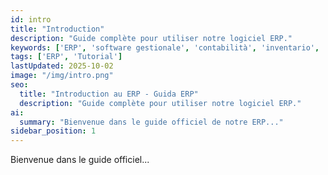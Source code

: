 ```yaml
---
id: intro
title: "Introduction"
description: "Guide complète pour utiliser notre logiciel ERP."
keywords: ['ERP', 'software gestionale', 'contabilità', 'inventario', 'vendite']
tags: ['ERP', 'Tutorial']
lastUpdated: 2025-10-02
image: "/img/intro.png"
seo:
  title: "Introduction au ERP - Guida ERP"
  description: "Guide complète pour utiliser notre logiciel ERP."
ai:
  summary: "Bienvenue dans le guide officiel de notre ERP..."
sidebar_position: 1
---
```


Bienvenue dans le guide officiel...
